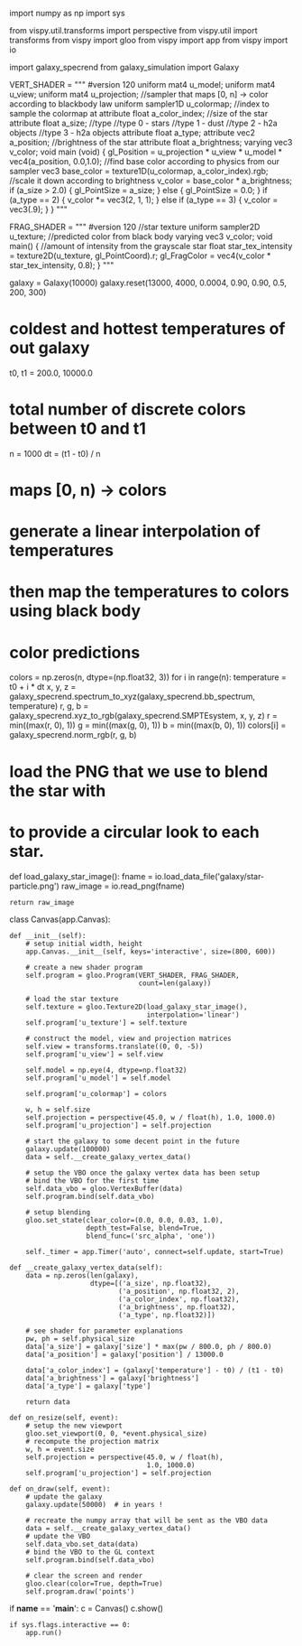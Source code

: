 import numpy as np
import sys

from vispy.util.transforms import perspective
from vispy.util import transforms
from vispy import gloo
from vispy import app
from vispy import io

import galaxy_specrend
from galaxy_simulation import Galaxy

VERT_SHADER = """
#version 120
uniform mat4  u_model;
uniform mat4  u_view;
uniform mat4  u_projection;
//sampler that maps [0, n] -> color according to blackbody law
uniform sampler1D u_colormap;
//index to sample the colormap at
attribute float a_color_index;
//size of the star
attribute float a_size;
//type
//type 0 - stars
//type 1 - dust
//type 2 - h2a objects
//type 3 - h2a objects
attribute float a_type;
attribute vec2  a_position;
//brightness of the star
attribute float a_brightness;
varying vec3 v_color;
void main (void)
{
    gl_Position = u_projection * u_view * u_model * vec4(a_position, 0.0,1.0);
    //find base color according to physics from our sampler
    vec3 base_color = texture1D(u_colormap, a_color_index).rgb;
    //scale it down according to brightness
    v_color = base_color * a_brightness;
    if (a_size > 2.0)
    {
        gl_PointSize = a_size;
    } else {
        gl_PointSize = 0.0;
    }
    if (a_type == 2) {
        v_color *= vec3(2, 1, 1);
    }
    else if (a_type == 3) {
        v_color = vec3(.9);
    }
}
"""

FRAG_SHADER = """
#version 120
//star texture
uniform sampler2D u_texture;
//predicted color from black body
varying vec3 v_color;
void main()
{
    //amount of intensity from the grayscale star
    float star_tex_intensity = texture2D(u_texture, gl_PointCoord).r;
    gl_FragColor = vec4(v_color * star_tex_intensity, 0.8);
}
"""

galaxy = Galaxy(10000)
galaxy.reset(13000, 4000, 0.0004, 0.90, 0.90, 0.5, 200, 300)
# coldest and hottest temperatures of out galaxy
t0, t1 = 200.0, 10000.0
# total number of discrete colors between t0 and t1
n = 1000
dt = (t1 - t0) / n

# maps [0, n) -> colors
# generate a linear interpolation of temperatures
# then map the temperatures to colors using black body
# color predictions
colors = np.zeros(n, dtype=(np.float32, 3))
for i in range(n):
    temperature = t0 + i * dt
    x, y, z = galaxy_specrend.spectrum_to_xyz(galaxy_specrend.bb_spectrum,
                                              temperature)
    r, g, b = galaxy_specrend.xyz_to_rgb(galaxy_specrend.SMPTEsystem, x, y, z)
    r = min((max(r, 0), 1))
    g = min((max(g, 0), 1))
    b = min((max(b, 0), 1))
    colors[i] = galaxy_specrend.norm_rgb(r, g, b)


# load the PNG that we use to blend the star with
# to provide a circular look to each star.
def load_galaxy_star_image():
    fname = io.load_data_file('galaxy/star-particle.png')
    raw_image = io.read_png(fname)

    return raw_image


class Canvas(app.Canvas):

    def __init__(self):
        # setup initial width, height
        app.Canvas.__init__(self, keys='interactive', size=(800, 600))

        # create a new shader program
        self.program = gloo.Program(VERT_SHADER, FRAG_SHADER,
                                    count=len(galaxy))

        # load the star texture
        self.texture = gloo.Texture2D(load_galaxy_star_image(),
                                      interpolation='linear')
        self.program['u_texture'] = self.texture

        # construct the model, view and projection matrices
        self.view = transforms.translate((0, 0, -5))
        self.program['u_view'] = self.view

        self.model = np.eye(4, dtype=np.float32)
        self.program['u_model'] = self.model

        self.program['u_colormap'] = colors

        w, h = self.size
        self.projection = perspective(45.0, w / float(h), 1.0, 1000.0)
        self.program['u_projection'] = self.projection

        # start the galaxy to some decent point in the future
        galaxy.update(100000)
        data = self.__create_galaxy_vertex_data()

        # setup the VBO once the galaxy vertex data has been setup
        # bind the VBO for the first time
        self.data_vbo = gloo.VertexBuffer(data)
        self.program.bind(self.data_vbo)

        # setup blending
        gloo.set_state(clear_color=(0.0, 0.0, 0.03, 1.0),
                       depth_test=False, blend=True,
                       blend_func=('src_alpha', 'one'))

        self._timer = app.Timer('auto', connect=self.update, start=True)

    def __create_galaxy_vertex_data(self):
        data = np.zeros(len(galaxy),
                        dtype=[('a_size', np.float32),
                               ('a_position', np.float32, 2),
                               ('a_color_index', np.float32),
                               ('a_brightness', np.float32),
                               ('a_type', np.float32)])

        # see shader for parameter explanations
        pw, ph = self.physical_size
        data['a_size'] = galaxy['size'] * max(pw / 800.0, ph / 800.0)
        data['a_position'] = galaxy['position'] / 13000.0

        data['a_color_index'] = (galaxy['temperature'] - t0) / (t1 - t0)
        data['a_brightness'] = galaxy['brightness']
        data['a_type'] = galaxy['type']

        return data

    def on_resize(self, event):
        # setup the new viewport
        gloo.set_viewport(0, 0, *event.physical_size)
        # recompute the projection matrix
        w, h = event.size
        self.projection = perspective(45.0, w / float(h),
                                      1.0, 1000.0)
        self.program['u_projection'] = self.projection

    def on_draw(self, event):
        # update the galaxy
        galaxy.update(50000)  # in years !

        # recreate the numpy array that will be sent as the VBO data
        data = self.__create_galaxy_vertex_data()
        # update the VBO
        self.data_vbo.set_data(data)
        # bind the VBO to the GL context
        self.program.bind(self.data_vbo)

        # clear the screen and render
        gloo.clear(color=True, depth=True)
        self.program.draw('points')


if __name__ == '__main__':
    c = Canvas()
    c.show()

    if sys.flags.interactive == 0:
        app.run()
